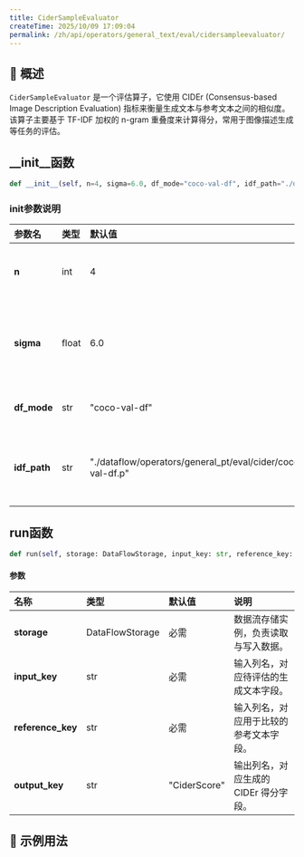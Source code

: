 ```yaml
---
title: CiderSampleEvaluator
createTime: 2025/10/09 17:09:04
permalink: /zh/api/operators/general_text/eval/cidersampleevaluator/
---
```


## 📘 概述
`CiderSampleEvaluator` 是一个评估算子，它使用 CIDEr (Consensus-based Image Description Evaluation) 指标来衡量生成文本与参考文本之间的相似度。该算子主要基于 TF-IDF 加权的 n-gram 重叠度来计算得分，常用于图像描述生成等任务的评估。

## __init__函数
```python
def __init__(self, n=4, sigma=6.0, df_mode="coco-val-df", idf_path="./dataflow/operators/general_pt/eval/cider/coco-val-df.p")
```
### init参数说明
| 参数名 | 类型 | 默认值 | 说明 |
| :--- | :--- | :--- | :--- |
| **n** | int | 4 | 用于计算重叠度的最大 n-gram 长度。 |
| **sigma** | float | 6.0 | 用于计算高斯惩罚的 Sigma 参数，调节差异惩罚的幅度。 |
| **df_mode** | str | "coco-val-df" | 文档频率（DF）的计算模式。 |
| **idf_path** | str | "./dataflow/operators/general_pt/eval/cider/coco-val-df.p" | 预计算的 IDF (Inverse Document Frequency) 文件路径。 |

## run函数
```python
def run(self, storage: DataFlowStorage, input_key: str, reference_key: str, output_key: str='CiderScore')
```
#### 参数
| 名称 | 类型 | 默认值 | 说明 |
| :--- | :--- | :--- | :--- |
| **storage** | DataFlowStorage | 必需 | 数据流存储实例，负责读取与写入数据。 |
| **input_key** | str | 必需 | 输入列名，对应待评估的生成文本字段。 |
| **reference_key** | str | 必需 | 输入列名，对应用于比较的参考文本字段。 |
| **output_key** | str | "CiderScore" | 输出列名，对应生成的 CIDEr 得分字段。 |

## 🧠 示例用法
